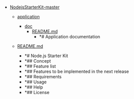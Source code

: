 - <a href = "E:\Node_projects\Node_Way\ArchivTSH_2\ArhivTimur_2\NodejsStarterKit-master\cat.NodejsStarterKit-master\dir.NodejsStarterKit-master.md">NodejsStarterKit-master</a>
    - <a href = "E:\Node_projects\Node_Way\ArchivTSH_2\ArhivTimur_2\NodejsStarterKit-master\application\cat.application\dir.application.md">application</a>
        - <a href = "E:\Node_projects\Node_Way\ArchivTSH_2\ArhivTimur_2\NodejsStarterKit-master\application\doc\cat.doc\dir.doc.md">doc</a>
            - <a href = "E:\Node_projects\Node_Way\ArchivTSH_2\ArhivTimur_2\NodejsStarterKit-master\application\doc\README.md">README.md</a>
                - *# Application documentation
        
    
    - <a href = "E:\Node_projects\Node_Way\ArchivTSH_2\ArhivTimur_2\NodejsStarterKit-master\README.md">README.md</a>
        - *# Node.js Starter Kit
        - *## Concept
        - *## Feature list
        - *## Features to be implemented in the next release
        - *## Requirements
        - *## Usage
        - *## Help
        - *## License
